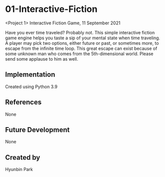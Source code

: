 # 01-Interactive-Fiction
<Project 1> Interactive Fiction Game, 11 September 2021

Have you ever time traveled? Probably not. This simple interactive fiction game engine helps you taste a sip of your mental state when time traveling. A player may pick two options, either future or past, or sometimes more, to escape from the infinite time loop. This great escape can exist because of some unknown man who comes from the 5th-dimensional world. Please send some applause to him as well.

## Implementation
Created using Python 3.9

## References
None

## Future Development
None

## Created by
Hyunbin Park
